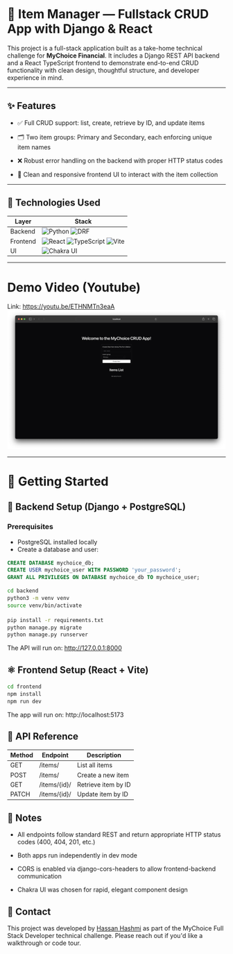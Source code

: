 # 🧱 Item Manager — Fullstack CRUD App with Django & React

This project is a full-stack application built as a take-home technical challenge for **MyChoice Financial**. It includes a Django REST API backend and a React TypeScript frontend to demonstrate end-to-end CRUD functionality with clean design, thoughtful structure, and developer experience in mind.

---

## ✨ Features

- ✅ Full CRUD support: list, create, retrieve by ID, and update items

- 🗂️ Two item groups: Primary and Secondary, each enforcing unique item names

- ❌ Robust error handling on the backend with proper HTTP status codes

- 🧾 Clean and responsive frontend UI to interact with the item collection



---

## 🧩 Technologies Used

| Layer    | Stack                                                   |
|----------|---------------------------------------------------------|
| Backend  | ![Python](https://img.shields.io/badge/Python-3776AB?style=for-the-badge&logo=python&logoColor=white) ![DRF](https://img.shields.io/badge/Django_REST_Framework-092E20?style=for-the-badge&logo=django&logoColor=white) |
| Frontend | ![React](https://img.shields.io/badge/React-61DAFB?style=for-the-badge&logo=react&logoColor=black) ![TypeScript](https://img.shields.io/badge/TypeScript-3178C6?style=for-the-badge&logo=typescript&logoColor=white) ![Vite](https://img.shields.io/badge/Vite-646CFF?style=for-the-badge&logo=vite&logoColor=white)                |
| UI       | ![Chakra UI](https://img.shields.io/badge/Chakra_UI-319795?style=for-the-badge&logo=chakra-ui&logoColor=white)                                                                                                   |


---

# Demo Video (Youtube)
Link: https://youtu.be/ETHNMTn3eaA
[![IMAGE ALT TEXT HERE](./thumbnail.png)](https://youtu.be/ETHNMTn3eaA)

---

# 🚀 Getting Started
## 🐍 Backend Setup (Django + PostgreSQL)

### Prerequisites

- PostgreSQL installed locally
- Create a database and user:

```sql
CREATE DATABASE mychoice_db;
CREATE USER mychoice_user WITH PASSWORD 'your_password';
GRANT ALL PRIVILEGES ON DATABASE mychoice_db TO mychoice_user;
```

```bash
cd backend
python3 -m venv venv
source venv/bin/activate

pip install -r requirements.txt
python manage.py migrate
python manage.py runserver
```
The API will run on: http://127.0.0.1:8000

## ⚛️ Frontend Setup (React + Vite)
```bash
cd frontend
npm install
npm run dev
```
The app will run on: http://localhost:5173

## 🔌 API Reference

| Method      | Endpoint	   | Description        |
|-------------|--------------|--------------------|
| GET         | /items/	     | List all items     |
| POST	      | /items/	     | Create a new item  |
| GET         |	/items/{id}/ | Retrieve item by ID|
| PATCH	      | /items/{id}/ | Update item by ID  |                


## 📌 Notes
- All endpoints follow standard REST and return appropriate HTTP status codes (400, 404, 201, etc.)

- Both apps run independently in dev mode

- CORS is enabled via django-cors-headers to allow frontend-backend communication

- Chakra UI was chosen for rapid, elegant component design


## 📮 Contact
This project was developed by [Hassan Hashmi](https://hassan-hashmi.com/) as part of the MyChoice Full Stack Developer technical challenge. Please reach out if you'd like a walkthrough or code tour.
